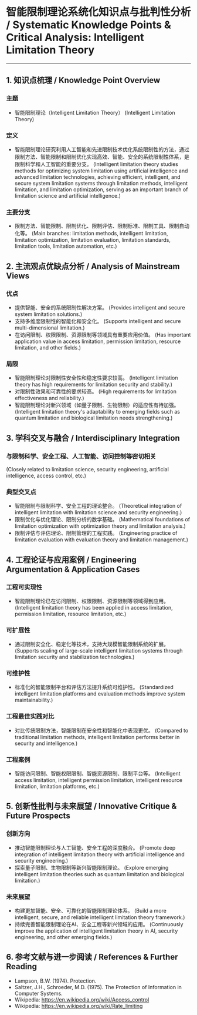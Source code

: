 # 智能限制理论系统化知识点与批判性分析 / Systematic Knowledge Points & Critical Analysis: Intelligent Limitation Theory

---

## 1. 知识点梳理 / Knowledge Point Overview

### 主题

- 智能限制理论（Intelligent Limitation Theory）
  (Intelligent Limitation Theory)

### 定义

- 智能限制理论研究利用人工智能和先进限制技术优化系统限制性的方法，通过限制方法、智能限制和限制优化实现高效、智能、安全的系统限制性体系，是限制科学和人工智能的重要分支。
  (Intelligent limitation theory studies methods for optimizing system limitation using artificial intelligence and advanced limitation technologies, achieving efficient, intelligent, and secure system limitation systems through limitation methods, intelligent limitation, and limitation optimization, serving as an important branch of limitation science and artificial intelligence.)

### 主要分支

- 限制方法、智能限制、限制优化、限制评估、限制标准、限制工具、限制自动化等。
  (Main branches: limitation methods, intelligent limitation, limitation optimization, limitation evaluation, limitation standards, limitation tools, limitation automation, etc.)

## 2. 主流观点优缺点分析 / Analysis of Mainstream Views

### 优点

- 提供智能、安全的系统限制性解决方案。
  (Provides intelligent and secure system limitation solutions.)
- 支持多维度限制性的智能化和安全化。
  (Supports intelligent and secure multi-dimensional limitation.)
- 在访问限制、权限限制、资源限制等领域具有重要应用价值。
  (Has important application value in access limitation, permission limitation, resource limitation, and other fields.)

### 局限

- 智能限制理论对限制性安全性和稳定性要求较高。
  (Intelligent limitation theory has high requirements for limitation security and stability.)
- 对限制性效果和可靠性的要求较高。
  (High requirements for limitation effectiveness and reliability.)
- 智能限制理论对新兴领域（如量子限制、生物限制）的适应性有待加强。
  (Intelligent limitation theory's adaptability to emerging fields such as quantum limitation and biological limitation needs strengthening.)

## 3. 学科交叉与融合 / Interdisciplinary Integration

### 与限制科学、安全工程、人工智能、访问控制等密切相关

  (Closely related to limitation science, security engineering, artificial intelligence, access control, etc.)

### 典型交叉点

- 智能限制与限制科学、安全工程的理论整合。
  (Theoretical integration of intelligent limitation with limitation science and security engineering.)
- 限制优化与优化理论、限制分析的数学基础。
  (Mathematical foundations of limitation optimization with optimization theory and limitation analysis.)
- 限制评估与评估理论、限制管理的工程实践。
  (Engineering practice of limitation evaluation with evaluation theory and limitation management.)

## 4. 工程论证与应用案例 / Engineering Argumentation & Application Cases

### 工程可实现性

- 智能限制理论已在访问限制、权限限制、资源限制等领域得到应用。
  (Intelligent limitation theory has been applied in access limitation, permission limitation, resource limitation, etc.)

### 可扩展性

- 通过限制安全化、稳定化等技术，支持大规模智能限制系统的扩展。
  (Supports scaling of large-scale intelligent limitation systems through limitation security and stabilization technologies.)

### 可维护性

- 标准化的智能限制平台和评估方法提升系统可维护性。
  (Standardized intelligent limitation platforms and evaluation methods improve system maintainability.)

### 工程最佳实践对比

- 对比传统限制方法，智能限制在安全性和智能化中表现更优。
  (Compared to traditional limitation methods, intelligent limitation performs better in security and intelligence.)

### 工程案例

- 智能访问限制、智能权限限制、智能资源限制、限制平台等。
  (Intelligent access limitation, intelligent permission limitation, intelligent resource limitation, limitation platforms, etc.)

## 5. 创新性批判与未来展望 / Innovative Critique & Future Prospects

### 创新方向

- 推动智能限制理论与人工智能、安全工程的深度融合。
  (Promote deep integration of intelligent limitation theory with artificial intelligence and security engineering.)
- 探索量子限制、生物限制等新兴智能限制理论。
  (Explore emerging intelligent limitation theories such as quantum limitation and biological limitation.)

### 未来展望

- 构建更加智能、安全、可靠化的智能限制理论体系。
  (Build a more intelligent, secure, and reliable intelligent limitation theory framework.)
- 持续完善智能限制理论在AI、安全工程等新兴领域的应用。
  (Continuously improve the application of intelligent limitation theory in AI, security engineering, and other emerging fields.)

## 6. 参考文献与进一步阅读 / References & Further Reading

- Lampson, B.W. (1974). Protection.
- Saltzer, J.H., Schroeder, M.D. (1975). The Protection of Information in Computer Systems.
- Wikipedia: <https://en.wikipedia.org/wiki/Access_control>
- Wikipedia: <https://en.wikipedia.org/wiki/Rate_limiting>
